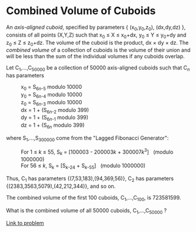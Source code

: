 # Combined Volume of Cuboids

<p>An <span style="font-style:italic;">axis-aligned cuboid</span>, specified by parameters { (x<sub>0</sub>,y<sub>0</sub>,z<sub>0</sub>), (dx,dy,dz) }, consists of all points (X,Y,Z) such that x<sub>0</sub> ≤ X ≤ x<sub>0</sub>+dx, y<sub>0</sub> ≤ Y ≤ y<sub>0</sub>+dy and z<sub>0</sub> ≤ Z ≤ z<sub>0</sub>+dz.  The volume of the cuboid is the product, dx × dy × dz.  The <span style="font-style:italic;">combined volume</span> of a collection of cuboids is the volume of their union and will be less than the sum of the individual volumes if any cuboids overlap.</p>

<p>Let C<sub>1</sub>,...,C<sub>50000</sub> be a collection of 50000 axis-aligned cuboids such that C<sub><var>n</var></sub> has parameters</p>

<p style="margin-left:40px;">x<sub>0</sub> = S<sub>6<var>n</var>-5</sub> modulo 10000<br />y<sub>0</sub> = S<sub>6<var>n</var>-4</sub> modulo 10000<br />z<sub>0</sub> = S<sub>6<var>n</var>-3</sub> modulo 10000<br />dx = 1 + (S<sub>6<var>n</var>-2</sub> modulo 399)<br />dy = 1 + (S<sub>6<var>n</var>-1</sub> modulo 399)<br />dz = 1 + (S<sub>6<var>n</var></sub> modulo 399)</p>

<p>where S<sub>1</sub>,...,S<sub>300000</sub> come from the "Lagged Fibonacci Generator":</p>

<p style="margin-left:40px;">For 1 ≤ <var>k</var> ≤ 55, S<sub><var>k</var></sub> = [100003 - 200003<var>k</var> + 300007<var>k</var><sup>3</sup>]   (modulo 1000000)<br />For 56 ≤ <var>k</var>, S<sub><var>k</var></sub> = [S<sub><var>k</var>-24</sub> + S<sub><var>k</var>-55</sub>]   (modulo 1000000)</p>

<p>Thus, C<sub>1</sub> has parameters {(7,53,183),(94,369,56)}, C<sub>2</sub> has parameters {(2383,3563,5079),(42,212,344)}, and so on.</p>

<p>The combined volume of the first 100 cuboids, C<sub>1</sub>,...,C<sub>100</sub>, is 723581599.</p>

<p>What is the combined volume of all 50000 cuboids, C<sub>1</sub>,...,C<sub>50000</sub> ?</p>

[Link to problem](https://projecteuler.net/problem=212)
